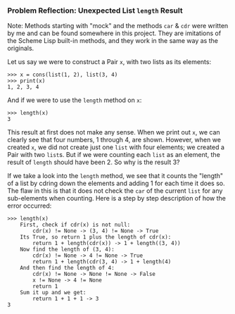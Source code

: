 ### Problem Reflection: Unexpected List `length` Result

Note: Methods starting with "mock" and the methods `car` & `cdr` were written by me and can be found somewhere in this project. They are imitations of the Scheme Lisp built-in methods, and they work in the same way as the originals.

Let us say we were to construct a Pair `x`, with two lists as its elements:

```
>>> x = cons(list(1, 2), list(3, 4)
>>> print(x)
1, 2, 3, 4
```

And if we were to use the `length` method on `x`:

```
>>> length(x)
3
```

This result at first does not make any sense. When we print out `x`, we can clearly see that four numbers, 1 through 4, are shown. However, when we created `x`, we did not create just one `list` with four elements; we created a Pair with two `list`s. But if we were counting each `list` as an element, the result of `length` should have been 2. So why is the result 3?

If we take a look into the `length` method, we see that it counts the "length" of a list by cdring down the elements and adding 1 for each time it does so. The flaw in this is that it does not check the `car` of the current `list` for any sub-elements when counting. Here is a step by step description of how the error occurred:

```
>>> length(x)
    First, check if cdr(x) is not null:
        cdr(x) != None -> (3, 4) != None -> True
    Its True, so return 1 plus the length of cdr(x):
        return 1 + length(cdr(x)) -> 1 + length((3, 4))
    Now find the length of (3, 4):
        cdr(x) != None -> 4 != None -> True
        return 1 + length(cdr(3, 4) -> 1 + length(4)
    And then find the length of 4:
        cdr(x) != None -> None != None -> False
        x != None -> 4 != None
        return 1
    Sum it up and we get:
        return 1 + 1 + 1 -> 3
3   
```